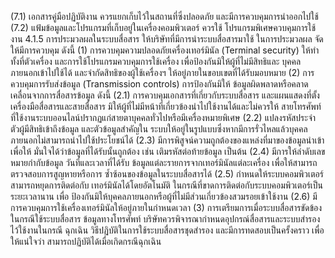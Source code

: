 (7.1) เอกสารคู่มือปฏิบัติงาน ควรแยกเก็บไว้ในสถานที่ซึ่งปลอดภัย
และมีการควบคุมการนําออกไปใช้
(7.2)
แฟ้มข้อมูลและโปรแกรมที่เก็บอยู่ในเครื่องคอมพิวเตอร์ ควรใช้
โปรแกรมพิเศษควบคุมการใช้งาน
4.1.5 การประมวลผลในระบบสื่อสาร ให้บริษัทที่มีการนำระบบสื่อสารมาใช้
ในการประมวลผล จัดให้มีการควบคุม ดังนี้
(1) การควบคุมความปลอดภัยเครื่องเทอร์มินัล (Terminal security) ให้ทำ
ทั้งที่ตัวเครื่อง และการใช้โปรแกรมควบคุมการใช้เครื่อง เพื่อป้องกันมิให้ผู้ที่ไม่มีสิทธิและ
บุคคลภายนอกเข้าไปใช้ได้ และจำกัดสิทธิของผู้ใช้เครื่องฯ ให้อยู่ภายในขอบเขตที่ได้รับมอบหมาย
(2) การควบคุมการรับส่งข้อมูล (Transmission controls) การป้องกันมิให้
ข้อมูลผิดพลาดหรือคลาดเคลื่อนจากการสื่อสารข้อมูล ดังนี้
(2.1) การควบคุมเอกสารที่เกี่ยวกับระบบสื่อสาร และแผนแสดงที่ตั้ง
เครื่องมือสื่อสารและสายสื่อสาร มิให้ผู้ที่ไม่มีหน้าที่เกี่ยวข้องนำไปใช้งานได้และไม่ควรให้
สายโทรศัพท์ที่ใช้งานระบบออนไลน์ปรากฏแก่สายตาบุคคลทั่วไปหรือมีเครื่องหมายพิเศษ
(2.2) แปลงรหัสประจำตัวผู้มีสิทธิเข้าถึงข้อมูล และตัวข้อมูลสำคัญใน
ระบบให้อยู่ในรูปแบบซึ่งหากมีการรั่วไหลแล้วบุคคลภายนอกไม่สามารถนำไปใช้ประโยชน์ได้
(2.3) มีการพิสูจน์ความถูกต้องของแหล่งที่มาของข้อมูลนำเข้าเพื่อให้
มั่นใจได้ว่าข้อมูลที่ได้รับนั้นถูกต้อง เช่น เติมรหัสต่อท้ายข้อมูล เป็นต้น
(2.4) มีการให้ลำดับเลขหมายกำกับข้อมูล วันที่และเวลาที่ได้รับ
ข้อมูลแต่ละรายการจากเทอร์มินัลแต่ละเครื่อง เพื่อให้สามารถตรวจสอบการสูญหายหรือการ
ซ้ำซ้อนของข้อมูลในระบบสื่อสารได้
(2.5) กําหนดให้ระบบคอมพิวเตอร์สามารถหยุดการติดต่อกับ
เทอร์มินัลได้โดยอัตโนมัติ ในกรณีที่ขาดการติดต่อกับระบบคอมพิวเตอร์เป็นระยะเวลานาน เพื่อ
ป้องกันมิให้บุคคลภายนอกหรือผู้ที่ไม่มีส่วนเกี่ยวข้องสวมรอยเข้าใช้งาน
(2.6) มีการควบคุมการใช้เครื่องเทอร์มินัลให้อยู่ภายในกำหนดเวลา
(3) การเตรียมการเมื่อระบบสื่อสารขัดข้อง ในกรณีใช้ระบบสื่อสาร
ข้อมูลทางโทรศัพท์ บริษัทควรพิจารณากำหนดอุปกรณ์สื่อสารและระบบสำรองไว้ใช้งานในกรณี
ฉุกเฉิน วิธีปฏิบัติในการใช้ระบบสื่อสารชุดสำรอง และมีการทดสอบเป็นครั้งคราว เพื่อให้แน่ใจว่า
สามารถปฏิบัติได้เมื่อเกิดกรณีฉุกเฉิน
